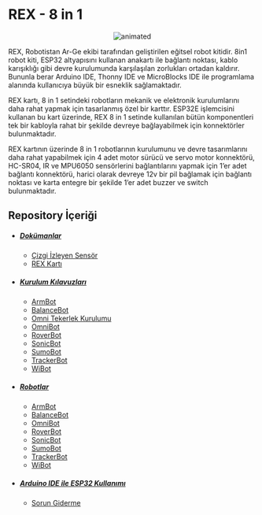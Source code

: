 # REX - 8 in 1

<p align="center">
  <img src="https://user-images.githubusercontent.com/112697142/229721526-375c7a74-edb2-4781-a401-df036e431216.gif" alt="animated" />
</p>

REX, Robotistan Ar-Ge ekibi tarafından geliştirilen eğitsel robot kitidir. 8in1 robot kiti, ESP32 altyapısını kullanan anakartı ile bağlantı noktası, kablo karışıklığı gibi devre kurulumunda karşılaşılan zorlukları ortadan kaldırır. Bununla berar Arduino IDE, Thonny IDE ve MicroBlocks IDE ile programlama alanında kullanıcıya büyük bir esneklik sağlamaktadır.

REX kartı, 8 in 1 setindeki robotların mekanik ve elektronik kurulumlarını daha rahat yapmak için tasarlanmış özel bir karttır. ESP32E işlemcisini kullanan bu kart üzerinde, REX 8 in 1 setinde kullanılan bütün komponentleri tek bir kabloyla rahat bir şekilde devreye bağlayabilmek için konnektörler bulunmaktadır. 

REX kartının üzerinde 8 in 1 robotlarının kurulumunu ve devre tasarımlarını daha rahat yapabilmek için 4 adet motor sürücü ve servo motor konnektörü, HC-SR04, IR ve MPU6050  sensörlerini bağlantılarını yapmak için 1’er adet bağlantı konnektörü, harici olarak devreye 12v bir pil bağlamak için bağlantı noktası ve karta entegre bir şekilde 1’er adet buzzer ve switch bulunmaktadır. 


## Repository İçeriği

- ##### [Dokümanlar](https://github.com/ozerngg/REX-8in1/tree/main/Dok%C3%BCmanlar)
   * [Çizgi İzleyen Sensör](https://github.com/ozerngg/REX-8in1/tree/main/Dok%C3%BCmanlar/%C3%87izgi%20%C4%B0zleyen%20Sens%C3%B6r)
   * [REX Kartı](https://github.com/ozerngg/REX-8in1/tree/main/Dok%C3%BCmanlar/REX-Kart%C4%B1)
- ##### [Kurulum Kılavuzları](https://github.com/ozerngg/REX-8in1/tree/main/Kurulum%20K%C4%B1lavuzlar%C4%B1)
   * [ArmBot](https://github.com/ozerngg/REX-8in1/blob/main/Kurulum%20K%C4%B1lavuzlar%C4%B1/ArmBot.pdf)
   * [BalanceBot](https://github.com/ozerngg/REX-8in1/blob/main/Kurulum%20K%C4%B1lavuzlar%C4%B1/BalanceBot.pdf)
   * [Omni Tekerlek Kurulumu](https://github.com/ozerngg/REX-8in1/blob/main/Kurulum%20K%C4%B1lavuzlar%C4%B1/Omni-Tekerlek-Kurulumu.pdf)
   * [OmniBot](https://github.com/ozerngg/REX-8in1/blob/main/Kurulum%20K%C4%B1lavuzlar%C4%B1/OmniBot.pdf)
   * [RoverBot](https://github.com/ozerngg/REX-8in1/blob/main/Kurulum%20K%C4%B1lavuzlar%C4%B1/RooverBot.pdf)
   * [SonicBot](https://github.com/ozerngg/REX-8in1/blob/main/Kurulum%20K%C4%B1lavuzlar%C4%B1/SonicBot.pdf)
   * [SumoBot](https://github.com/ozerngg/REX-8in1/blob/main/Kurulum%20K%C4%B1lavuzlar%C4%B1/SumoBot.pdf)
   * [TrackerBot](https://github.com/ozerngg/REX-8in1/blob/main/Kurulum%20K%C4%B1lavuzlar%C4%B1/TrackerBot.pdf)
   * [WiBot](https://github.com/ozerngg/REX-8in1/blob/main/Kurulum%20K%C4%B1lavuzlar%C4%B1/WiBot.pdf)
- ##### [Robotlar](https://github.com/ozerngg/REX-8in1/tree/main/Robotlar) 
   * [ArmBot](https://github.com/ozerngg/REX-8in1/tree/main/Robotlar/ArmBot)
   * [BalanceBot](https://github.com/ozerngg/REX-8in1/tree/main/Robotlar/BalanceBot)
   * [OmniBot](https://github.com/ozerngg/REX-8in1/tree/main/Robotlar/OmniBot)
   * [RoverBot](https://github.com/ozerngg/REX-8in1/tree/main/Robotlar/RoverBot)
   * [SonicBot](https://github.com/ozerngg/REX-8in1/tree/main/Robotlar/SonicBot)
   * [SumoBot](https://github.com/ozerngg/REX-8in1/tree/main/Robotlar/SumoBot)
   * [TrackerBot](https://github.com/ozerngg/REX-8in1/tree/main/Robotlar/TrackerBot)
   * [WiBot](https://github.com/ozerngg/REX-8in1/tree/main/Robotlar/WiBot)
- ##### [Arduino IDE ile ESP32 Kullanımı](https://github.com/ozerngg/REX-8in1/tree/main/Arduino%20IDE%20ile%20ESP32%20Kullan%C4%B1m%C4%B1)
   * [Sorun Giderme](https://github.com/ozerngg/REX-8in1/tree/main/Arduino%20IDE%20ile%20ESP32%20Kullan%C4%B1m%C4%B1/Sorun%20Giderme)
